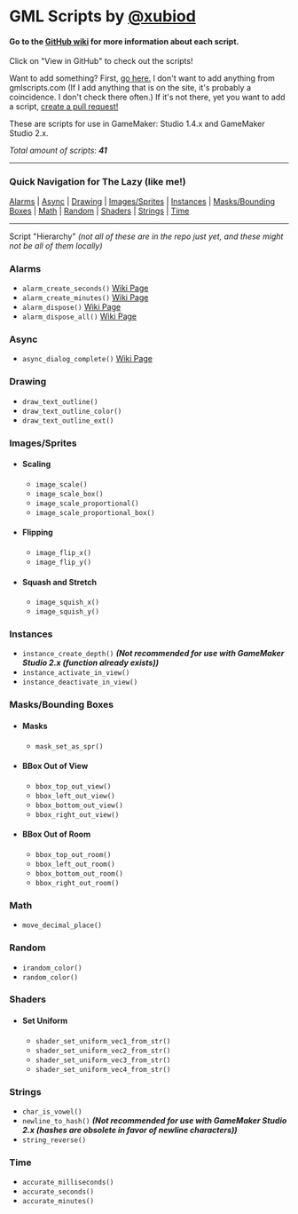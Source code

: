 # GML Scripts by [@xubiod](https://twitter.com/Xubiod)

#### Go to the [GitHub wiki](https://github.com/xubiod/gml-scripts/wiki) for more information about each script.

Click on "View in GitHub" to check out the scripts!

Want to add something? First, [go here.](http://www.gmlscripts.com/script/index) I don't want to add anything from gmlscripts.com (If I add anything that is on the site, it's probably a coincidence. I don't check there often.) If it's not there, yet you want to add a script, [create a pull request!](https://github.com/xubiod/gml-scripts/pulls)

These are scripts for use in GameMaker: Studio 1.4.x and GameMaker Studio 2.x.

*Total amount of scripts*: **_41_** 

---

### Quick Navigation for The Lazy (like me!)

[Alarms](#alarms) \| [Async](#async) \| [Drawing](#drawing) \| [Images/Sprites](#imagessprites) \| [Instances](#instances) \| [Masks/Bounding Boxes](#masksbounding-boxes) \| [Math](#math) \| [Random](#random) \| [Shaders](#shaders) \| [Strings](#strings) \| [Time](#time)

---

Script "Hierarchy"
*(not all of these are in the repo just yet, and these might not be all of them locally)*

### Alarms
 * `alarm_create_seconds()` [Wiki Page](https://github.com/xubiod/gml-scripts/wiki/alarm_create_seconds()) 
 * `alarm_create_minutes()` [Wiki Page](https://github.com/xubiod/gml-scripts/wiki/alarm_create_minutes()) 
 * `alarm_dispose()` [Wiki Page](https://github.com/xubiod/gml-scripts/wiki/alarm_dispose()) 
 * `alarm_dispose_all()` [Wiki Page](https://github.com/xubiod/gml-scripts/wiki/alarm_dispose_all()) 

### Async
 * `async_dialog_complete()` [Wiki Page](https://github.com/xubiod/gml-scripts/wiki/async_dialog_complete()) 

### Drawing
 * `draw_text_outline()`
 * `draw_text_outline_color()`
 * `draw_text_outline_ext()`

### Images/Sprites
 * #### **Scaling**
   * `image_scale()`
   * `image_scale_box()`
   * `image_scale_proportional()`
   * `image_scale_proportional_box()`
   <li style="list-style: none"/>
   
 * #### **Flipping**
   * `image_flip_x()`
   * `image_flip_y()`
   <li style="list-style: none"/>
   
 * #### **Squash and Stretch**
   * `image_squish_x()`
   * `image_squish_y()`

### Instances
 * `instance_create_depth()` **_(Not recommended for use with GameMaker Studio 2.x (function already exists))_**
 * `instance_activate_in_view()`
 * `instance_deactivate_in_view()`
 
### Masks/Bounding Boxes
 * #### **Masks**
   * `mask_set_as_spr()`
   <li style="list-style: none"/>
   
 * #### **BBox Out of View**
   * `bbox_top_out_view()`
   * `bbox_left_out_view()`
   * `bbox_bottom_out_view()`
   * `bbox_right_out_view()`
   <li style="list-style: none"/>
   
 * #### **BBox Out of Room**
   * `bbox_top_out_room()`
   * `bbox_left_out_room()`
   * `bbox_bottom_out_room()`
   * `bbox_right_out_room()`

### Math
 * `move_decimal_place()`

### Random
 * `irandom_color()`
 * `random_color()`

### Shaders
 * #### **Set Uniform**
   * `shader_set_uniform_vec1_from_str()`
   * `shader_set_uniform_vec2_from_str()`
   * `shader_set_uniform_vec3_from_str()`
   * `shader_set_uniform_vec4_from_str()`

### Strings
 * `char_is_vowel()`
 * `newline_to_hash()` **_(Not recommended for use with GameMaker Studio 2.x (hashes are obsolete in favor of newline characters))_**
 * `string_reverse()`

### Time
 * `accurate_milliseconds()`
 * `accurate_seconds()`
 * `accurate_minutes()`
